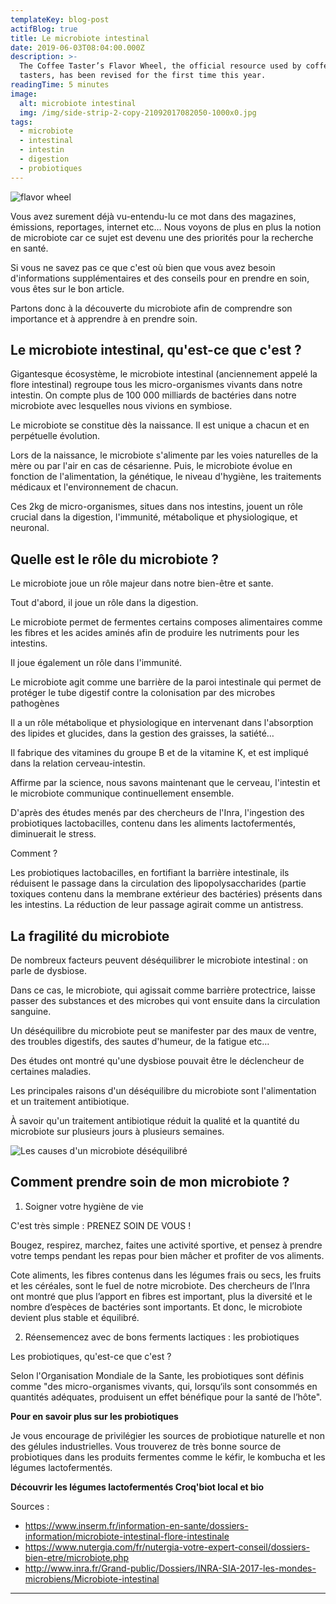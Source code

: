```yaml
---
templateKey: blog-post
actifBlog: true
title: Le microbiote intestinal
date: 2019-06-03T08:04:00.000Z
description: >-
  The Coffee Taster’s Flavor Wheel, the official resource used by coffee
  tasters, has been revised for the first time this year.
readingTime: 5 minutes
image:
  alt: microbiote intestinal
  img: /img/side-strip-2-copy-21092017082050-1000x0.jpg
tags:
  - microbiote
  - intestinal
  - intestin
  - digestion
  - probiotiques
---
```

![flavor wheel](/img/flavor_wheel.jpg)

Vous avez surement déjà vu-entendu-lu ce mot dans des magazines, émissions, reportages, internet etc… Nous voyons de plus en plus la notion de microbiote car ce sujet est devenu une des priorités pour la recherche en santé. 

Si vous ne savez pas ce que c'est où bien que vous avez besoin d'informations supplémentaires et des conseils pour en prendre en soin, vous êtes sur le bon article.

Partons donc à la découverte du microbiote afin de comprendre son importance et à apprendre à en prendre soin.

## Le microbiote intestinal, qu'est-ce que c'est ?

Gigantesque écosystème, le microbiote intestinal (anciennement appelé la flore intestinal) regroupe tous les micro-organismes vivants dans notre intestin. On compte plus de 100 000 milliards de bactéries dans notre microbiote avec lesquelles nous vivions en symbiose.

Le microbiote se constitue dès la naissance. Il est unique a chacun et en perpétuelle évolution.

Lors de la naissance, le microbiote s'alimente par les voies naturelles de la mère ou par l'air en cas de césarienne. Puis, le microbiote évolue en fonction de l'alimentation, la génétique, le niveau d'hygiène, les traitements médicaux et l'environnement de chacun.

Ces 2kg de micro-organismes, situes dans nos intestins, jouent un rôle crucial dans la digestion, l'immunité, métabolique et physiologique, et neuronal.

## Quelle est le rôle du microbiote ?

Le microbiote joue un rôle majeur dans notre bien-être et sante.

Tout d'abord, il joue un rôle dans la digestion.

Le microbiote permet de fermentes certains composes alimentaires comme les fibres et les acides aminés afin de produire les nutriments pour les intestins.

Il joue également un rôle dans l'immunité.

Le microbiote agit comme une barrière de la paroi intestinale qui permet de protéger le tube digestif contre la colonisation par des microbes pathogènes

Il a un rôle métabolique et physiologique en intervenant dans l'absorption des lipides et glucides, dans la gestion des graisses, la satiété… 

Il fabrique des vitamines du groupe B et de la vitamine K, et est impliqué dans la relation cerveau-intestin.

Affirme par la science, nous savons maintenant que le cerveau, l'intestin et le microbiote communique continuellement ensemble.

D'après des études menés par des chercheurs de l'Inra, l'ingestion des probiotiques lactobacilles, contenu dans les aliments lactofermentés, diminuerait le stress. 

Comment ? 

Les probiotiques lactobacilles, en fortifiant la barrière intestinale, ils réduisent le passage dans la circulation des lipopolysaccharides (partie toxiques contenu dans la membrane extérieur des bactéries) présents dans les intestins. La réduction de leur passage agirait comme un antistress.

## La fragilité du microbiote

De nombreux facteurs peuvent déséquilibrer le microbiote intestinal : on parle de dysbiose. 

Dans ce cas, le microbiote, qui agissait comme barrière protectrice, laisse passer des substances et des microbes qui vont ensuite dans la circulation sanguine. 

Un déséquilibre du microbiote peut se manifester par des maux de ventre, des troubles digestifs, des sautes d'humeur, de la fatigue etc…

Des études ont montré qu'une dysbiose pouvait être le déclencheur de certaines maladies.

Les principales raisons d'un déséquilibre du microbiote sont l'alimentation et un traitement antibiotique.

À savoir qu'un traitement antibiotique réduit la qualité et la quantité du microbiote sur plusieurs jours à plusieurs semaines.

![Les causes d'un microbiote déséquilibré](/img/microbiote-sensible.jpg "Les causes d'un microbiote déséquilibré")

## Comment prendre soin de mon microbiote ?

1. Soigner votre hygiène de vie

C'est très simple : PRENEZ SOIN DE VOUS !

Bougez, respirez, marchez, faites une activité sportive, et pensez à prendre votre temps pendant les repas pour bien mâcher et profiter de vos aliments.

Cote aliments, les fibres contenus dans les légumes frais ou secs, les fruits et les céréales, sont le fuel de notre microbiote. Des chercheurs de l’Inra ont montré que plus l’apport en fibres est important, plus la diversité et le nombre d’espèces de bactéries sont importants. Et donc, le microbiote devient plus stable et équilibré.

2. Réensemencez avec de bons ferments lactiques : les probiotiques

Les probiotiques, qu'est-ce que c'est ?

Selon l'Organisation Mondiale de la Sante, les probiotiques sont définis comme "des micro-organismes vivants, qui, lorsqu‘ils sont consommés en quantités adéquates, produisent un effet bénéfique pour la santé de l’hôte".

**Pour en savoir plus sur les probiotiques**

Je vous encourage de privilégier les sources de probiotique naturelle et non des gélules industrielles. Vous trouverez de très bonne source de probiotiques dans les produits fermentes comme le kéfir, le kombucha et les légumes lactofermentés.

**Découvrir les légumes lactofermentés Croq'biot local et bio**



Sources :

* https://www.inserm.fr/information-en-sante/dossiers-information/microbiote-intestinal-flore-intestinale
* https://www.nutergia.com/fr/nutergia-votre-expert-conseil/dossiers-bien-etre/microbiote.php
* http://www.inra.fr/Grand-public/Dossiers/INRA-SIA-2017-les-mondes-microbiens/Microbiote-intestinal

****
